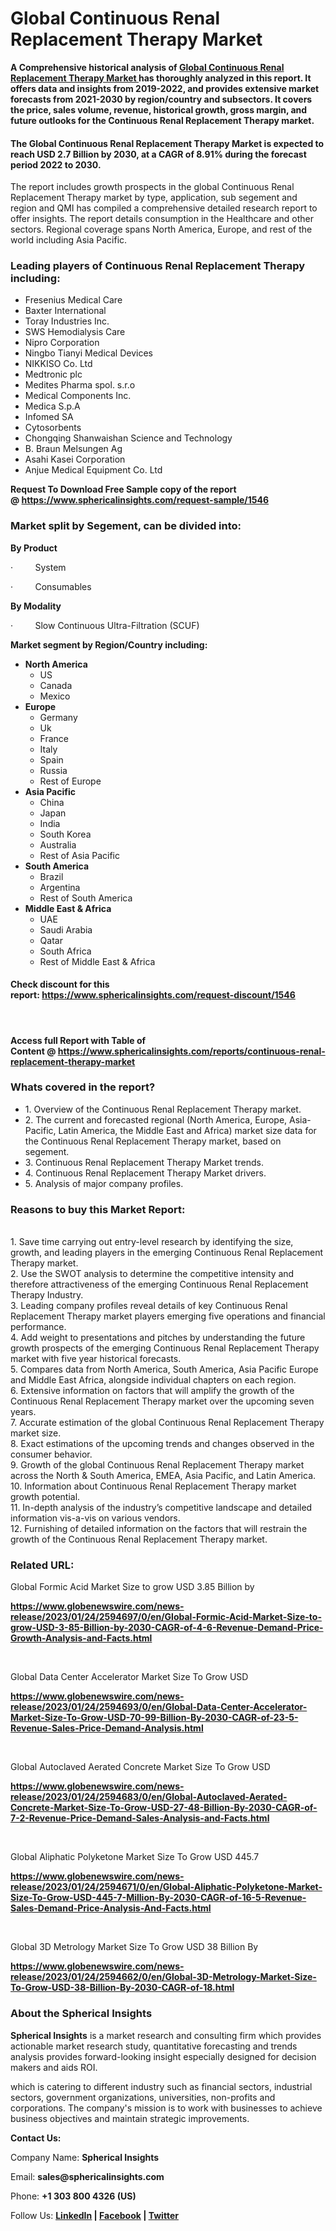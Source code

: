<h1 class="news-post-title">Global Continuous Renal Replacement Therapy Market&nbsp;</h1>
<p><strong>A Comprehensive historical analysis of&nbsp;<a href="https://www.sphericalinsights.com/reports/continuous-renal-replacement-therapy-market" target="_blank" rel="noopener">Global Continuous Renal Replacement Therapy Market&nbsp;</a>has thoroughly analyzed in this report. It offers data and insights from 2019-2022, and provides extensive market forecasts from 2021-2030 by region/country and subsectors. It covers the price, sales volume, revenue, historical growth, gross margin, and future outlooks for the Continuous Renal Replacement Therapy market.</strong></p>
<h4><strong>The Global Continuous Renal Replacement Therapy Market is expected to reach USD 2.7 Billion by 2030, at a CAGR of 8.91% during the forecast period 2022 to 2030.</strong></h4>
<p>The report includes growth prospects in the global Continuous Renal Replacement Therapy market by type, application, sub segement and region and QMI has compiled a comprehensive detailed research report to offer insights. The report details consumption in the Healthcare and other sectors. Regional coverage spans North America, Europe, and rest of the world including Asia Pacific.</p>
<h3><strong>Leading players of Continuous Renal Replacement Therapy including:</strong></h3>
<ul>
<li>Fresenius Medical Care</li>
<li>Baxter International</li>
<li>Toray Industries Inc.</li>
<li>SWS Hemodialysis Care</li>
<li>Nipro Corporation</li>
<li>Ningbo Tianyi Medical Devices</li>
<li>NIKKISO Co. Ltd</li>
<li>Medtronic plc</li>
<li>Medites Pharma spol. s.r.o</li>
<li>Medical Components Inc.</li>
<li>Medica S.p.A</li>
<li>Infomed SA</li>
<li>Cytosorbents</li>
<li>Chongqing Shanwaishan Science and Technology</li>
<li>B. Braun Melsungen Ag</li>
<li>Asahi Kasei Corporation</li>
<li>Anjue Medical Equipment Co. Ltd</li>
</ul>
<p><strong>Request To Download Free Sample copy of the report @&nbsp;<a href="https://www.sphericalinsights.com/request-sample/1546">https://www.sphericalinsights.com/request-sample/1546</a></strong></p>
<h3><strong>Market split by Segement, can be divided into:</strong></h3>
<p><strong>By Product</strong></p>
<p>&middot;&nbsp;&nbsp;&nbsp;&nbsp;&nbsp;&nbsp;&nbsp;&nbsp; System</p>
<p>&middot;&nbsp;&nbsp;&nbsp;&nbsp;&nbsp;&nbsp;&nbsp;&nbsp; Consumables</p>
<p><strong>By Modality</strong></p>
<p>&middot;&nbsp;&nbsp;&nbsp;&nbsp;&nbsp;&nbsp;&nbsp;&nbsp; Slow Continuous Ultra-Filtration (SCUF)</p>
<p><strong>Market segment by Region/Country including:</strong></p>
<ul>
<li><strong>North America</strong>
<ul>
<li>US</li>
<li>Canada</li>
<li>Mexico</li>
</ul>
</li>
<li><strong>Europe</strong>
<ul>
<li>Germany</li>
<li>Uk</li>
<li>France</li>
<li>Italy</li>
<li>Spain</li>
<li>Russia</li>
<li>Rest of Europe</li>
</ul>
</li>
<li><strong>Asia Pacific</strong>
<ul>
<li>China</li>
<li>Japan</li>
<li>India</li>
<li>South Korea</li>
<li>Australia</li>
<li>Rest of Asia Pacific</li>
</ul>
</li>
<li><strong>South America</strong>
<ul>
<li>Brazil</li>
<li>Argentina</li>
<li>Rest of South America</li>
</ul>
</li>
<li><strong>Middle East &amp; Africa</strong>
<ul>
<li>UAE</li>
<li>Saudi Arabia</li>
<li>Qatar</li>
<li>South Africa</li>
<li>Rest of Middle East &amp; Africa</li>
</ul>
</li>
</ul>
<h4>Check discount for this report:&nbsp;<a href="https://www.sphericalinsights.com/request-discount/1546">https://www.sphericalinsights.com/request-discount/1546</a></h4>
<p>&nbsp;</p>
<h4>Access full Report with Table of Content&nbsp;@&nbsp;<a href="https://www.sphericalinsights.com/reports/continuous-renal-replacement-therapy-market">https://www.sphericalinsights.com/reports/continuous-renal-replacement-therapy-market</a>&nbsp;</h4>
<h3><strong>Whats covered in the report?</strong></h3>
<ul>
<li>1. Overview of the Continuous Renal Replacement Therapy market.</li>
<li>2. The current and forecasted regional (North America, Europe, Asia-Pacific, Latin America, the Middle East and Africa) market size data for the Continuous Renal Replacement Therapy market, based on segement.</li>
<li>3. Continuous Renal Replacement Therapy Market trends.</li>
<li>4. Continuous Renal Replacement Therapy Market drivers.</li>
<li>5. Analysis of major company profiles.</li>
</ul>
<h3><strong>Reasons to buy this Market Report:</strong></h3>
<p><br />1. Save time carrying out entry-level research by identifying the size, growth, and leading players in the emerging Continuous Renal Replacement Therapy market.<br />2. Use the SWOT analysis to determine the competitive intensity and therefore attractiveness of the emerging Continuous Renal Replacement Therapy Industry.<br />3. Leading company profiles reveal details of key Continuous Renal Replacement Therapy market players emerging five operations and financial performance.<br />4. Add weight to presentations and pitches by understanding the future growth prospects of the emerging Continuous Renal Replacement Therapy market with five year historical forecasts.<br />5. Compares data from North America, South America, Asia Pacific Europe and Middle East Africa, alongside individual chapters on each region.<br />6. Extensive information on factors that will amplify the growth of the Continuous Renal Replacement Therapy market over the upcoming seven years.<br />7. Accurate estimation of the global Continuous Renal Replacement Therapy market size.<br />8. Exact estimations of the upcoming trends and changes observed in the consumer behavior.<br />9. Growth of the global Continuous Renal Replacement Therapy market across the North &amp; South America, EMEA, Asia Pacific, and Latin America.<br />10. Information about Continuous Renal Replacement Therapy market growth potential.<br />11. In-depth analysis of the industry&rsquo;s competitive landscape and detailed information vis-a-vis on various vendors.<br />12. Furnishing of detailed information on the factors that will restrain the growth of the Continuous Renal Replacement Therapy market.</p>
<h3><strong>Related URL:</strong></h3>
<p>Global Formic Acid Market Size to grow USD 3.85 Billion by</p>
<p><strong><a href="https://www.globenewswire.com/news-release/2023/01/24/2594697/0/en/Global-Formic-Acid-Market-Size-to-grow-USD-3-85-Billion-by-2030-CAGR-of-4-6-Revenue-Demand-Price-Growth-Analysis-and-Facts.html">https://www.globenewswire.com/news-release/2023/01/24/2594697/0/en/Global-Formic-Acid-Market-Size-to-grow-USD-3-85-Billion-by-2030-CAGR-of-4-6-Revenue-Demand-Price-Growth-Analysis-and-Facts.html</a>&nbsp;</strong></p>
<p>&nbsp;</p>
<p>Global Data Center Accelerator Market Size To Grow USD</p>
<p><strong><a href="https://www.globenewswire.com/news-release/2023/01/24/2594693/0/en/Global-Data-Center-Accelerator-Market-Size-To-Grow-USD-70-99-Billion-By-2030-CAGR-of-23-5-Revenue-Sales-Price-Demand-Analysis.html">https://www.globenewswire.com/news-release/2023/01/24/2594693/0/en/Global-Data-Center-Accelerator-Market-Size-To-Grow-USD-70-99-Billion-By-2030-CAGR-of-23-5-Revenue-Sales-Price-Demand-Analysis.html</a>&nbsp;</strong></p>
<p>&nbsp;</p>
<p>Global Autoclaved Aerated Concrete Market Size To Grow USD</p>
<p><strong><a href="https://www.globenewswire.com/news-release/2023/01/24/2594683/0/en/Global-Autoclaved-Aerated-Concrete-Market-Size-To-Grow-USD-27-48-Billion-By-2030-CAGR-of-7-2-Revenue-Price-Demand-Sales-Analysis-and-Facts.html">https://www.globenewswire.com/news-release/2023/01/24/2594683/0/en/Global-Autoclaved-Aerated-Concrete-Market-Size-To-Grow-USD-27-48-Billion-By-2030-CAGR-of-7-2-Revenue-Price-Demand-Sales-Analysis-and-Facts.html</a>&nbsp;</strong></p>
<p>&nbsp;</p>
<p>Global Aliphatic Polyketone Market Size To Grow USD 445.7</p>
<p><strong><a href="https://www.globenewswire.com/news-release/2023/01/24/2594671/0/en/Global-Aliphatic-Polyketone-Market-Size-To-Grow-USD-445-7-Million-By-2030-CAGR-of-16-5-Revenue-Sales-Demand-Price-Analysis-And-Facts.html">https://www.globenewswire.com/news-release/2023/01/24/2594671/0/en/Global-Aliphatic-Polyketone-Market-Size-To-Grow-USD-445-7-Million-By-2030-CAGR-of-16-5-Revenue-Sales-Demand-Price-Analysis-And-Facts.html</a>&nbsp;</strong></p>
<p>&nbsp;</p>
<p>Global 3D Metrology Market Size To Grow USD 38 Billion By</p>
<p><strong><a href="https://www.globenewswire.com/news-release/2023/01/24/2594662/0/en/Global-3D-Metrology-Market-Size-To-Grow-USD-38-Billion-By-2030-CAGR-of-18.html">https://www.globenewswire.com/news-release/2023/01/24/2594662/0/en/Global-3D-Metrology-Market-Size-To-Grow-USD-38-Billion-By-2030-CAGR-of-18.html</a>&nbsp;</strong></p>
<h3><strong>About the Spherical Insights</strong></h3>
<p><strong>Spherical Insights</strong>&nbsp;is a market research and consulting firm which provides actionable market research study, quantitative forecasting and trends analysis provides forward-looking insight especially designed for decision makers and aids ROI.</p>
<p>which is catering to different industry such as financial sectors, industrial sectors, government organizations, universities, non-profits and corporations. The company's mission is to work with businesses to achieve business objectives and maintain strategic improvements.</p>
<p><strong>Contact Us:</strong></p>
<p>Company Name:&nbsp;<strong>Spherical Insights</strong></p>
<p>Email:&nbsp;<strong>sales@sphericalinsights.com</strong></p>
<p>Phone:&nbsp;<strong>+1 303 800 4326 (US)</strong></p>
<p>Follow Us:&nbsp;<strong><a href="https://www.linkedin.com/company/spherical-insight/"><u>LinkedIn</u></a>&nbsp;|&nbsp;<a href="https://www.facebook.com/sphericalinsights22"><u>Facebook</u></a>&nbsp;|&nbsp;<a href="https://twitter.com/SInsights_US"><u>Twitter</u></a></strong></p>
